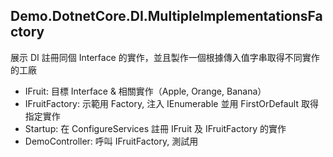 ## Demo.DotnetCore.DI.MultipleImplementationsFactory
展示 DI 註冊同個 Interface 的實作，並且製作一個根據傳入值字串取得不同實作的工廠

- IFruit: 目標 Interface & 相關實作（Apple, Orange, Banana）
- IFruitFactory: 示範用 Factory, 注入 IEnumerable<IFruit> 並用 FirstOrDefault 取得指定實作
- Startup: 在 ConfigureServices 註冊 IFruit 及 IFruitFactory 的實作
- DemoController: 呼叫 IFruitFactory, 測試用
